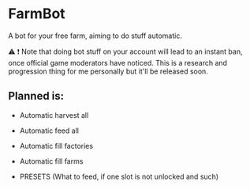 # FarmBot
A bot for your free farm, aiming to do stuff automatic.


:warning: ❗ Note that doing bot stuff on your account will lead to an instant ban, once official game moderators have noticed.
This is a research and progression thing for me personally but it'll be released soon.

## Planned is:
 - Automatic harvest all
 - Automatic feed all
 - Automatic fill factories
 - Automatic fill farms
 
 - PRESETS (What to feed, if one slot is not unlocked and such)

